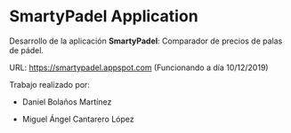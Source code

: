 # SmartyPadel Application

Desarrollo de la aplicación **SmartyPadel**: Comparador de precios de palas de pádel.

URL: https://smartypadel.appspot.com (Funcionando a día 10/12/2019)

Trabajo realizado por:

- Daniel Bolaños Martínez

- Miguel Ángel Cantarero López
